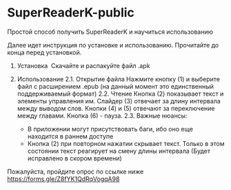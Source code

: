 # SuperReaderK-public
Простой способ получить SuperReaderK и научиться использованию

Далее идет инструкция по установке и использованию. Прочитайте до конца перед установкой.

1. Установка
‎   Скачайте и распакуйте файл .apk

2. Использование
   2.1. Открытие файла
        Нажмите кнопку (1) и выберите файл с расширением .epub (на данный момент это единственный поддерживаемый формат)
   2.2. Чтение
        Кнопка (2) показывает текст и элементы управления им. Слайдер (3) отвечает за длину интервала между выводом слов. Кнопки (4) и (5) отвечают за переключение между главами. Кнопка (6) - пауза.
   2.3. Важные нюансы:
      - В приложении могут присутствовать баги, ибо оно еще находится в раннем доступе
      - Кнопка (2) при повторном нажатии скрывает текст. Только в этом состоянии текст реагирует на смену длины интервала (Будет исправлено в скором времени)
   
Пожалуйста, пройдите опрос по ссылке ниже
   https://forms.gle/Z8fYK1QdRqVogqA98
